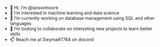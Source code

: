 - 👋 Hi, I’m @ianswimoore
- 👀 I’m interested in machine learning and data science
- 🌱 I’m currently working on database management using SQL and other languages
- 💞️ I’m looking to collaborate on interesting new projects to learn better skills
- 📫 Reach me at Swyma#7764 on discord

<!---
ianswimoore/ianswimoore is a ✨ special ✨ repository because its `README.md` (this file) appears on your GitHub profile.
You can click the Preview link to take a look at your changes.
--->
